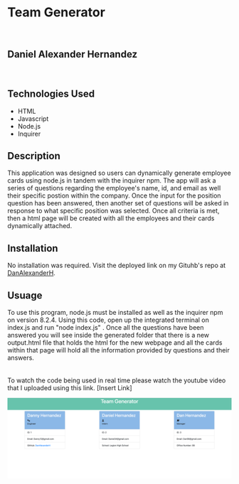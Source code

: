 # Team Generator
</br>

## Daniel Alexander Hernandez
</br>

## Technologies Used
<ul>
    <li>HTML</li>
    <li>Javascript</li>
    <li>Node.js</li>
    <li>Inquirer</li>
</ul>

## Description
This application was designed so users can dynamically generate employee cards using node.js in tandem with the inquirer npm. The app will ask a series of questions regarding the employee's name, id, and email as well their specific postion within the company. Once the input for the position question has been answered, then another set of questions will be asked in response to what specific position was selected. Once all criteria is met, then a html page will be created with all the employees and their cards dynamically attached.
</br>

## Installation
No installation was required. Visit the deployed link on my Gituhb's repo at <a href="https://github.com/DanAlexanderH/Team_Generator" target="_blank">DanAlexanderH</a>.
</br>

## Usuage
To use this program, node.js must be installed as well as the inquirer npm on version 8.2.4. Using this code, open up the integrated terminal on index.js and run "node index.js" . Once all the questions have been answered you will see inside the generated folder that there is a new output.html file that holds the html for the new webpage and all the cards within that page will hold all the information provided by questions and their answers. 
<br>
<br>
<br>
To watch the code being used in real time please watch the youtube video that I uploaded using this link. [Insert Link]

![Alt text](/lib/Screenshot%202023-03-08%20at%203.06.26%20PM.png "Deployed Website Screenshot")